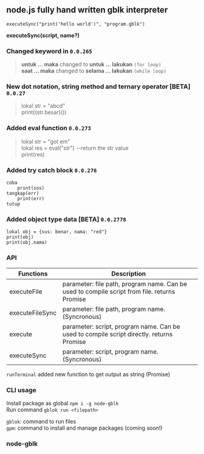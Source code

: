 ## node.js fully hand written gblk interpreter  

```gblk
executeSync("print('hello world')", "program.gblk")
```  
**executeSync(script, name?)**  

### Changed keyword in `0.0.265`  
> **untuk ... maka** changed to **untuk ... lakukan**  `(for loop)`  
> **saat ... maka** changed to **selama ... lakukan**  `(while loop)`  

### New dot notation, string method and ternary operator \[BETA\] `0.0.27`  
> lokal str = "abcd"  
> print((str.besar)())  

### Added eval function `0.0.273`  
> lokal str = "got em"  
> lokal res = eval("str") --return the str   value  
> print(res)  

### Added try catch block `0.0.276`  
```gblk
coba
    print(sos)
tangkap(err)
    print(err)
tutup
```  

### Added object type data \[BETA\] `0.0.2778`  
```gblk
lokal obj = {sus: benar, nama: "red"}
print(obj)
print(obj.nama)
```  

### API  
| Functions      | Description |
| ----------- | ----------- |
| executeFile      | parameter: file path, program name. Can be used to compile script from file. returns Promise       |
| executeFileSync   | parameter: file path, program name. (Syncronous)       |
| execute   | parameter: script, program name. Can be used to compile script directly. returns Promise        |
| executeSync   | parameter: script, program name. (Syncronous)        |  

`runTerminal` added new function to get output as string (Promise)  

### CLI usage  
Install package as global `npm i -g node-gblk`  
Run command `gblok run <filepath>`  

`gblok`: command to run files  
`gpm`: command to install and manage packages (coming soon!)  


### node-gblk  

